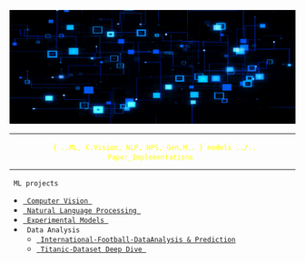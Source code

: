 <p align="center">
  <img src="extra/back_gif.gif" height="200" width ="100%"/>
</p>
<hr>
<p align="center" style="color: yellow;"><code> { ..ML, C.Vision, NLP, NPS, Gen.M.. } models ../.. Paper_Implementations </code></p>
<hr>
<p align = "Left"><code> ML projects </code>
  <ul type = "o">
    <li><a href = "CV"><code> Computer Vision </code></a></li>
    <li><a href = "Sequential Models"><code> Natural Language Processing </code></a></li>
    <li><a href = "Experimentals"><code> Experimental Models </code></a></li>
    <li><code> Data Analysis </code></a>
      <ul type = "s">
        <li><a href = "https://www.kaggle.com/alikmondal/internationalfootball-game-result-predictor"><code> International-Football-DataAnalysis & Prediction</code></a></li>
        <li><a href = "https://www.kaggle.com/alikmondal/titanic-dataset-beginner-deep-dive"><code> Titanic-Dataset Deep Dive </code></a></li>
    </li>
  </ul>
</p>
